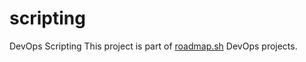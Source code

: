 # scripting
DevOps Scripting
This project is part of [roadmap.sh](https://roadmap.sh/projects) DevOps projects.
